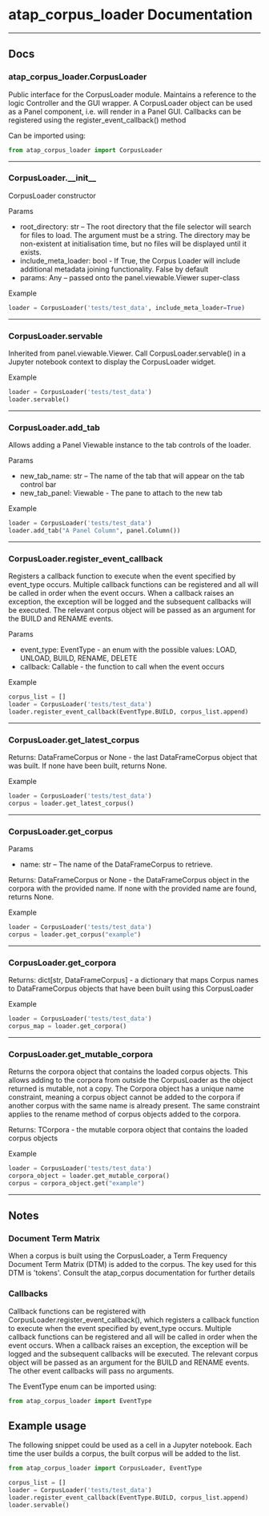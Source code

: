 # atap_corpus_loader Documentation

---

## Docs

### atap_corpus_loader.CorpusLoader

Public interface for the CorpusLoader module. Maintains a reference to the logic Controller and the GUI wrapper. A CorpusLoader object can be used as a Panel component, i.e. will render in a Panel GUI. Callbacks can be registered using the register_event_callback() method

Can be imported using:

```python
from atap_corpus_loader import CorpusLoader
```

---

### CorpusLoader.\_\_init\_\_

CorpusLoader constructor

Params
-  root_directory: str – The root directory that the file selector will search for files to load. The argument must be a string. The directory may be non-existent at initialisation time, but no files will be displayed until it exists.
- include_meta_loader: bool - If True, the Corpus Loader will include additional metadata joining functionality. False by default
- params: Any – passed onto the panel.viewable.Viewer super-class

Example

```python
loader = CorpusLoader('tests/test_data', include_meta_loader=True)
```

---

### CorpusLoader.servable

Inherited from panel.viewable.Viewer. Call CorpusLoader.servable() in a Jupyter notebook context to display the CorpusLoader widget.

Example

```python
loader = CorpusLoader('tests/test_data')
loader.servable()
```

---

### CorpusLoader.add_tab

Allows adding a Panel Viewable instance to the tab controls of the loader.

Params
- new_tab_name: str – The name of the tab that will appear on the tab control bar
- new_tab_panel: Viewable - The pane to attach to the new tab

Example

```python
loader = CorpusLoader('tests/test_data')
loader.add_tab("A Panel Column", panel.Column())
```

---

### CorpusLoader.register_event_callback

Registers a callback function to execute when the event specified by event_type occurs.
Multiple callback functions can be registered and all will be called in order when the event occurs.
When a callback raises an exception, the exception will be logged and the subsequent callbacks will be executed.
The relevant corpus object will be passed as an argument for the BUILD and RENAME events.

Params
- event_type: EventType - an enum with the possible values: LOAD, UNLOAD, BUILD, RENAME, DELETE
- callback: Callable - the function to call when the event occurs

Example

```python
corpus_list = []
loader = CorpusLoader('tests/test_data')
loader.register_event_callback(EventType.BUILD, corpus_list.append)
```

---

### CorpusLoader.get_latest_corpus

Returns: DataFrameCorpus or None - the last DataFrameCorpus object that was built. If none have been built, returns None.

Example

```python
loader = CorpusLoader('tests/test_data')
corpus = loader.get_latest_corpus()
```

---

### CorpusLoader.get_corpus

Params
-  name: str – The name of the DataFrameCorpus to retrieve.

Returns: DataFrameCorpus or None - the DataFrameCorpus object in the corpora with the provided name. If none with the provided name are found, returns None.

Example

```python
loader = CorpusLoader('tests/test_data')
corpus = loader.get_corpus("example")
```

---

### CorpusLoader.get_corpora

Returns: dict[str, DataFrameCorpus] - a dictionary that maps Corpus names to DataFrameCorpus objects that have been built using this CorpusLoader

Example

```python
loader = CorpusLoader('tests/test_data')
corpus_map = loader.get_corpora()
```

---

### CorpusLoader.get_mutable_corpora

Returns the corpora object that contains the loaded corpus objects.
This allows adding to the corpora from outside the CorpusLoader as the object returned is mutable, not a copy.
The Corpora object has a unique name constraint, meaning a corpus object cannot be added to the corpora if another corpus with the same name is already present. The same constraint applies to the rename method of corpus objects added to the corpora.

Returns: TCorpora - the mutable corpora object that contains the loaded corpus objects

Example

```python
loader = CorpusLoader('tests/test_data')
corpora_object = loader.get_mutable_corpora()
corpus = corpora_object.get("example")
```

---

## Notes

### Document Term Matrix

When a corpus is built using the CorpusLoader, a Term Frequency Document Term Matrix (DTM) is added to the corpus. The key used for this DTM is 'tokens'. Consult the atap_corpus documentation for further details

### Callbacks

Callback functions can be registered with CorpusLoader.register_event_callback(), which registers a callback function to execute when the event specified by event_type occurs.
Multiple callback functions can be registered and all will be called in order when the event occurs.
When a callback raises an exception, the exception will be logged and the subsequent callbacks will be executed.
The relevant corpus object will be passed as an argument for the BUILD and RENAME events. The other event callbacks will pass no arguments.

The EventType enum can be imported using:

```python
from atap_corpus_loader import EventType
```

## Example usage

The following snippet could be used as a cell in a Jupyter notebook. Each time the user builds a corpus, the built corpus will be added to the list.

```python
from atap_corpus_loader import CorpusLoader, EventType

corpus_list = []
loader = CorpusLoader('tests/test_data')
loader.register_event_callback(EventType.BUILD, corpus_list.append)
loader.servable()
```